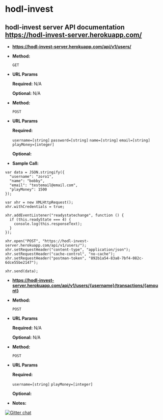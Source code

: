 # hodl-invest
**hodl-invest server API documentation**
https://hodl-invest-server.herokuapp.com/
----

* **https://hodl-invest-server.herokuapp.com/api/v1/users/**


* **Method:**
  

  `GET`
  
*  **URL Params**

   **Required:** N/A
 

   **Optional:** N/A
 

* **Method:**
  

  `POST`
  
*  **URL Params**

   **Required:**
 
   `username=[string]`
   `password=[string]`
   `name=[string]`
   `email=[string]`
   `playMoney=[integer]`

   **Optional:**


* **Sample Call:**
```
var data = JSON.stringify({
  "username": "zoro1",
  "name": "bobby",
  "email": "testemail@email.com",
  "playMoney": 1500
});

var xhr = new XMLHttpRequest();
xhr.withCredentials = true;

xhr.addEventListener("readystatechange", function () {
  if (this.readyState === 4) {
    console.log(this.responseText);
  }
});

xhr.open("POST", "https://hodl-invest-server.herokuapp.com/api/v1/users/");
xhr.setRequestHeader("content-type", "application/json");
xhr.setRequestHeader("cache-control", "no-cache");
xhr.setRequestHeader("postman-token", "892b1a54-83a8-7bf4-082c-6dce55be2147");

xhr.send(data);
```  
  
* **https://hodl-invest-server.herokuapp.com/api/v1/users/{username}/transactions/{amount}**


* **Method:**

  `POST`
  
*  **URL Params**

   **Required:** N/A
 

   **Optional:** N/A
 

* **Method:**
  

  `POST`
  
*  **URL Params**

   **Required:**
 
   `username=[string]`
   `playMoney=[integer]`

   **Optional:**

* **Notes:**


[![Gitter chat](https://badges.gitter.im/MutualFund/Lobby.png)](https://gitter.im/MutualFund/Lobby)
